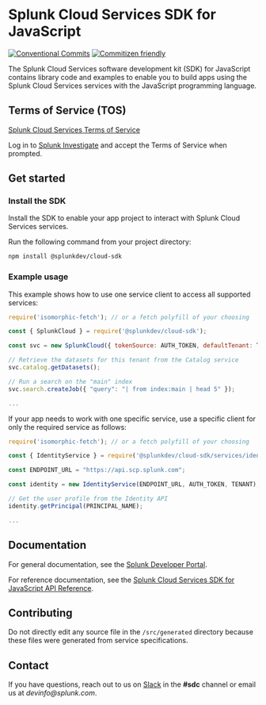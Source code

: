 # Splunk Cloud Services SDK for JavaScript

[![Conventional Commits](https://img.shields.io/badge/Conventional%20Commits-1.0.0-yellow.svg)](https://conventionalcommits.org)
[![Commitizen friendly](https://img.shields.io/badge/commitizen-friendly-brightgreen.svg)](http://commitizen.github.io/cz-cli/)

The Splunk Cloud Services software development kit (SDK) for JavaScript contains library code and examples to enable you to build apps using the Splunk Cloud Services services with the JavaScript programming language.

## Terms of Service (TOS)
[Splunk Cloud Services Terms of Service](https://auth.scp.splunk.com/tos)

Log in to [Splunk Investigate](https://si.scp.splunk.com/) and accept the Terms of Service when prompted.

## Get started

### Install the SDK

Install the SDK to enable your app project to interact with Splunk Cloud Services services.

Run the following command from your project directory:

```sh
npm install @splunkdev/cloud-sdk
```

### Example usage

This example shows how to use one service client to access all supported services:

```js
require('isomorphic-fetch'); // or a fetch polyfill of your choosing

const { SplunkCloud } = require('@splunkdev/cloud-sdk');

const svc = new SplunkCloud({ tokenSource: AUTH_TOKEN, defaultTenant: TENANT });

// Retrieve the datasets for this tenant from the Catalog service
svc.catalog.getDatasets();

// Run a search on the "main" index
svc.search.createJob({ "query": "| from index:main | head 5" });

...

```

If your app needs to work with one specific service, use a specific client for only the required service as follows:

```javascript
require('isomorphic-fetch'); // or a fetch polyfill of your choosing

const { IdentityService } = require('@splunkdev/cloud-sdk/services/identity');

const ENDPOINT_URL = "https://api.scp.splunk.com";

const identity = new IdentityService(ENDPOINT_URL, AUTH_TOKEN, TENANT);

// Get the user profile from the Identity API
identity.getPrincipal(PRINCIPAL_NAME);

...

```

## Documentation
For general documentation, see the [Splunk Developer Portal](https://dev.splunk.com/scs/).

For reference documentation, see the [Splunk Cloud Services SDK for JavaScript API Reference](https://dev.splunk.com/scs/reference/sdk/splunk-cloud-sdk-js).

## Contributing

Do not directly edit any source file in the `/src/generated` directory because these files were generated from service specifications.

## Contact
If you have questions, reach out to us on [Slack](https://splunkdevplatform.slack.com) in the **#sdc** channel or email us at _devinfo@splunk.com_.
